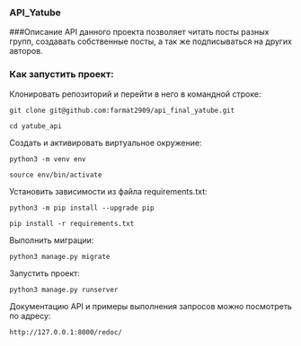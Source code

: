 ### API_Yatube

###Описание
API данного проекта позволяет читать посты разных групп, создавать собственные посты, а так же подписываться на других авторов.

### Как запустить проект:

Клонировать репозиторий и перейти в него в командной строке:

```
git clone git@github.com:farmat2909/api_final_yatube.git
```

```
cd yatube_api
```

Cоздать и активировать виртуальное окружение:

```
python3 -m venv env
```

```
source env/bin/activate
```

Установить зависимости из файла requirements.txt:

```
python3 -m pip install --upgrade pip
```

```
pip install -r requirements.txt
```

Выполнить миграции:

```
python3 manage.py migrate
```

Запустить проект:

```
python3 manage.py runserver
```

Документацию API и примеры выполнения запросов можно посмотреть по адресу:

```
http://127.0.0.1:8000/redoc/
```
